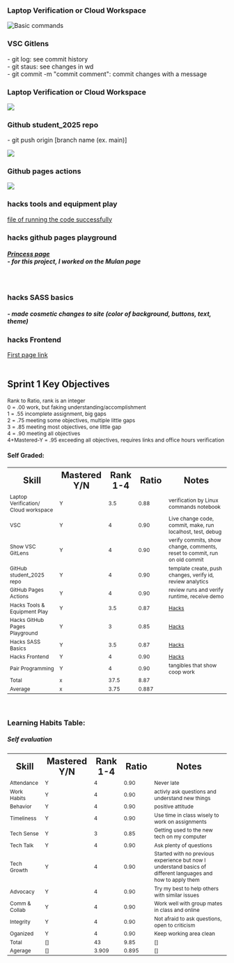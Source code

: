 <!-----
comments: true
---
-->

<head>
<style>
  .small-text {
    font-size: 12px;
  }
  .large-text {
        font-size: 20px
  }
</style>
</head>

<body>
<h3>Laptop Verification or Cloud Workspace</h3>
<img src="{{site.baseurl}}/images/Sprint_1/Screenshot 2024-09-10 010635.png" alt="Basic commands">

<h3>VSC Gitlens</h3>
<p>- git log: see commit history<br>- git staus: see changes in wd<br>- git commit -m "commit comment": commit changes with a message</p>
<h3>Laptop Verification or Cloud Workspace</h3>
<img src="{{site.baseurl}}/images/Sprint_1/Screenshot 2024-09-10 012640.png">

<h3>Github student_2025 repo</h3>
<p>- git push origin [branch name (ex. main)]</p>
<img src="{{site.baseurl}}/images/Sprint_1/Screenshot 2024-09-10 013416.png">

<h3>Github pages actions</h3>
<!--image of actions (run times)-->
<img src="{{site.baseurl}}/images/Sprint_1/Screenshot 2024-09-10 013605.png">
<br>

<h3>hacks tools and equipment play</h3>
<a href= "{{site.baseurl}}/2024/09/10/Playground_emojis.ipynb">file of running the code successfully</a> <!--WHY WON'T THE LINK DIRECT TO THE RIGHT PAGE IDK SOMEONE PLS HELP-->
<br>

<h3>hacks github pages playground</h3>
<h5><a href= "https://joannahu123.github.io/Jo/princess/home" target = "_blank">Princess page </a><br> - for this project, I worked on the Mulan page </h5>
<br>

<h3>hacks SASS basics</h3>
<h5>- made cosmetic changes to site (color of background, buttons, text, theme)
<br>

<h3>hacks Frontend</h3>
<a href= "https://joannahu123.github.io/Jo/2024/09/04/Joanna's_first_page.html" target= "_blank">First page link</a>
<!-- why doesn't this one work- it goes to 404 page not found 
<a href= "{{site.baserul}}_posts/Foundation/2024-09-04-Joanna's_first_page.md" target = "_blank">First page link </a>-->
<br><br>


<h2>Sprint 1 Key Objectives</h2>
<p class="small-text">Rank to Ratio, rank is an integer<br>0 = .00 work, but faking understanding/accomplishment<br>1 = .55 incomplete assignment, big gaps<br>2 = .75 meeting some objectives, multiple little gaps<br>3 = .85 meeting most objectives, one little gap<br>4 = .90 meeting all objectives<br>4+Mastered-Y = .95 exceeding all objectives, requires links and office hours verification </p>


<h4>Self Graded:</h4>
<table>
  <tr class="large-text">
    <th>Skill</th>
    <th>Mastered<br>Y/N</th>
    <th>Rank<br>1-4</th>
    <th>Ratio</th>
    <th>Notes</th>
  </tr>
  <tr class="small-text">
    <td>Laptop Verification/ Cloud workspace</td>
    <td>Y</td>
    <td>3.5</td>
    <td>0.88</td>
    <td>verification by Linux commands notebook</td>
  </tr>
  <tr class="small-text">
    <td>VSC</td>
    <td>Y</td>
    <td>4</td>
    <td>0.90</td>
    <td>Live change code, commit, make, run localhost, test, debug</td>
  </tr>
  <tr class="small-text">
    <td>Show VSC GitLens</td>
    <td>Y</td>
    <td>4</td>
    <td>0.90</td>
    <td>verify commits, show change, comments, reset to commit, run on old commit</td><!--git log in terminal-->
  </tr>
   <tr class="small-text">
    <td>GitHub student_2025 repo</td>
    <td>Y</td>
    <td>4</td>
    <td>0.90</td>
    <td>template create, push changes, verify id, review analytics</td>
  </tr>  
  <tr class="small-text">
    <td>GitHub Pages Actions</td>
    <td>Y</td>
    <td>4</td>
    <td>0.90</td>
    <td>review runs and verify runtime, receive demo</td>
  </tr>  
  <tr class="small-text">
    <td>Hacks Tools & Equipment Play</td>
    <td>Y</td>
    <td>3.5</td>
    <td>0.87</td>
    <td> <a href="https://nighthawkcoders.github.io/portfolio_2025/jupyter/notebook/python#hacks" target="_blank" class="button">Hacks</a></td>
  </tr>  
  <tr class="small-text">
    <td>Hacks GitHub Pages Playground</td>
    <td>Y</td>
    <td>3</td>
    <td>0.85</td>
    <td><a href="https://nighthawkcoders.github.io/portfolio_2025/github/pages/hacks" target="_blank" class="button">Hacks</a></td>
  </tr>  
  <tr class="small-text">
    <td>Hacks SASS Basics</td>
    <td>Y</td>
    <td>3.5</td>
    <td>0.87</td>
    <td><a href="https://nighthawkcoders.github.io/portfolio_2025/sass_basics/play" target="_blank" class="button">Hacks</a></td>
  </tr>  
  <tr class="small-text">
    <td>Hacks Frontend</td>
    <td>Y</td>
    <td>4</td>
    <td>0.90</td>
    <td><a href="https://nighthawkcoders.github.io/portfolio_2025/frontend/basics/playground" target="_blank" class="button">Hacks</a></td>
  </tr>  
  <tr class="small-text">
    <td>Pair Programming</td>
    <td>Y</td>
    <td>4</td>
    <td>0.90</td>
    <td>tangibles that show coop work</td>
  </tr> 
  <tr class="small-text">
    <td>Total</td>
    <td>x</td>
    <td>37.5</td>
    <td>8.87</td>
    <td></td>
  </tr>  
  <tr class="small-text">
    <td>Average</td>
    <td>x</td>
    <td>3.75</td>
    <td>0.887</td>
    <td></td>
  </tr>  
</table>

<br>

<h3>Learning Habits Table:</h3>
<!--<h5>Peer evaluation</h5>
<table>
  <tr class="large-text">
    <th>Skill</th>
    <th>Mastered<br>Y/N</th>
    <th>Rank<br>1-4</th>
    <th>Ratio</th>
    <th>Notes</th>
  </tr>
  <tr class="small-text">
    <td>Attendance</td>
    <td>x</td>
    <td>x</td>
    <td>x</td>
    <td>x</td>
  </tr>
  <tr class="small-text">
    <td>Work Habits</td>
    <td>x</td>
    <td>x</td>
    <td>x</td>
    <td>x</td>
  </tr><tr class="small-text">
    <td>Behavior</td>
    <td>x</td>
    <td>x</td>
    <td>x</td>
    <td>x</td>
  </tr><tr class="small-text">
    <td>Timeliness</td>
    <td>x</td>
    <td>x</td>
    <td>x</td>
    <td>x</td>
  </tr><tr class="small-text">
    <td>Tech Sense</td>
    <td>x</td>
    <td>x</td>
    <td>x</td>
    <td>x</td>
  </tr><tr class="small-text">
    <td>Tech Talk</td>
    <td>x</td>
    <td>x</td>
    <td>x</td>
    <td>x</td>
  </tr><tr class="small-text">
    <td>Tech Growth</td>
    <td>x</td>
    <td>x</td>
    <td>x</td>
    <td>x</td>
  </tr><tr class="small-text">
    <td>Advocacy</td>
    <td>x</td>
    <td>x</td>
    <td>x</td>
    <td>x</td>
  </tr><tr class="small-text">
    <td>Comm & Collab</td>
    <td>x</td>
    <td>x</td>
    <td>x</td>
    <td>x</td>
  </tr><tr class="small-text">
    <td>Integrity</td>
    <td>x</td>
    <td>x</td>
    <td>x</td>
    <td>x</td>
  </tr><tr class="small-text">
    <td>Oganized</td>
    <td>x</td>
    <td>x</td>
    <td>x</td>
    <td>x</td>
  </tr><tr class="small-text">
    <td>Total</td>
    <td>x</td>
    <td>x</td>
    <td>x</td>
    <td>x</td>
  </tr><tr class="small-text">
    <td>Agerage</td>
    <td>x</td>
    <td>x</td>
    <td>x</td>
    <td>x</td>
  </tr>
</table>-->


<h5>Self evaluation</h5>
<table>
  <tr class="large-text">
    <th>Skill</th>
    <th>Mastered<br>Y/N</th>
    <th>Rank<br>1-4</th>
    <th>Ratio</th>
    <th>Notes</th>
  </tr>
  <tr class="small-text">
    <td>Attendance</td>
    <td>Y</td>
    <td>4</td>
    <td>0.90</td>
    <td>Never late</td>
  </tr>
  <tr class="small-text">
    <td>Work Habits</td>
    <td>Y</td>
    <td>4</td>
    <td>0.90</td>
    <td>activly ask questions and understand new things</td>
  </tr><tr class="small-text">
    <td>Behavior</td>
    <td>Y</td>
    <td>4</td>
    <td>0.90</td>
    <td>positive attitude</td>
  </tr><tr class="small-text">
    <td>Timeliness</td>
    <td>Y</td>
    <td>4</td>
    <td>0.90</td>
    <td>Use time in class wisely to work on assignments</td>
  </tr><tr class="small-text">
    <td>Tech Sense</td>
    <td>Y</td>
    <td>3</td>
    <td>0.85</td>
    <td>Getting used to the new tech on my computer</td>
  </tr><tr class="small-text">
    <td>Tech Talk</td>
    <td>Y</td>
    <td>4</td>
    <td>0.90</td>
    <td>Ask plenty of questions</td>
  </tr><tr class="small-text">
    <td>Tech Growth</td>
    <td>Y</td>
    <td>4</td>
    <td>0.90</td>
    <td>Started with no previous experience but now I understand basics of different languages and how to apply them</td>
  </tr><tr class="small-text">
    <td>Advocacy</td>
    <td>Y</td>
    <td>4</td>
    <td>0.90</td>
    <td>Try my best to help others with similar issues</td>
  </tr><tr class="small-text">
    <td>Comm & Collab</td>
    <td>Y</td>
    <td>4</td>
    <td>0.90</td>
    <td>Work well with group mates in class and online</td>
  </tr><tr class="small-text">
    <td>Integrity</td>
    <td>Y</td>
    <td>4</td>
    <td>0.90</td>
    <td>Not afraid to ask questions, open to criticism</td>
  </tr><tr class="small-text">
    <td>Oganized</td>
    <td>Y</td>
    <td>4</td>
    <td>0.90</td>
    <td>Keep working area clean</td>
  </tr><tr class="small-text">
    <td>Total</td>
    <td>[]</td>
    <td>43</td>
    <td>9.85</td>
    <td>[]</td>
  </tr><tr class="small-text">
    <td>Agerage</td>
    <td>[]</td>
    <td>3.909</td>
    <td>0.895</td>
    <td>[]</td>
  </tr>
</table>
</body>

<!-- comments-->
<script src="https://utteranc.es/client.js"
        repo="joannahu123/Jo"
        issue-term="pathname"
        theme="github-light"
        crossorigin="anonymous"
        async>
</script>

